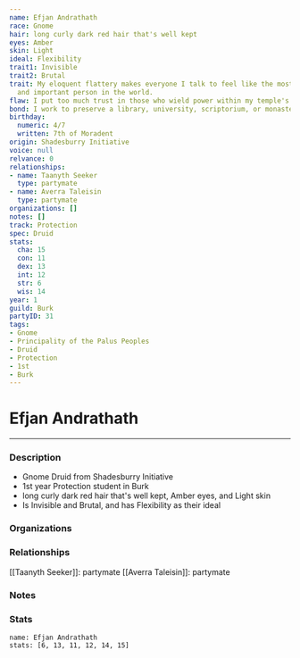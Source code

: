 ```yaml
---
name: Efjan Andrathath
race: Gnome
hair: long curly dark red hair that's well kept
eyes: Amber
skin: Light
ideal: Flexibility
trait1: Invisible
trait2: Brutal
trait: My eloquent flattery makes everyone I talk to feel like the most wonderful
  and important person in the world.
flaw: I put too much trust in those who wield power within my temple's hierarchy.
bond: I work to preserve a library, university, scriptorium, or monastery.
birthday:
  numeric: 4/7
  written: 7th of Moradent
origin: Shadesburry Initiative
voice: null
relvance: 0
relationships:
- name: Taanyth Seeker
  type: partymate
- name: Averra Taleisin
  type: partymate
organizations: []
notes: []
track: Protection
spec: Druid
stats:
  cha: 15
  con: 11
  dex: 13
  int: 12
  str: 6
  wis: 14
year: 1
guild: Burk
partyID: 31
tags:
- Gnome
- Principality of the Palus Peoples
- Druid
- Protection
- 1st
- Burk
---
```

# Efjan Andrathath
---
### Description
- Gnome Druid from Shadesburry Initiative
- 1st year Protection student in Burk
- long curly dark red hair that's well kept, Amber eyes, and Light skin
- Is Invisible and Brutal, and has Flexibility as their ideal

### Organizations

### Relationships
[[Taanyth Seeker]]: partymate
[[Averra Taleisin]]: partymate

### Notes

### Stats
```statblock
name: Efjan Andrathath
stats: [6, 13, 11, 12, 14, 15]
```